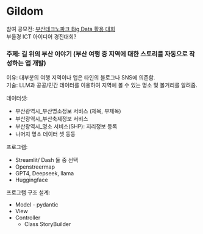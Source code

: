 # Gildom

참여 공모전: [부산테크노파크 Big Data 활용 대회](https://www.dxchallenge.co.kr/events/bigdataanalysis2025)   
            부울경 ICT 아이디어 경진대회?

### 주제: 길 위의 부산 이야기 (부산 여행 중 지역에 대한 스토리를 자동으로 작성하는 앱 개발)
이유: 대부분의 여행 지역이나 앱은 타인의 블로그나 SNS에 의존함.   
기술: LLM과 공공/민간 데이터를 이용하여 지역에 볼 수 있는 명소 및 볼거리를 알려줌. 

      
데이터셋: 
  - 부산광역시_부산명소정보 서비스 (제목, 부제목)
  - 부산광역시_부산축제정보 서비스
  - 부산광역시_명소 서비스(SHP): 지리정보 등록
  - 나머지 명소 데이터 셋 등등
   
프로그램:
  - Streamlit/ Dash 둘 중 선택
  - Openstreermap
  - GPT4, Deepseek, llama
  - Huggingface
       
프로그램 구조 설계:
  - Model - pydantic
  - View
  - Controller
      - Class StoryBuilder
